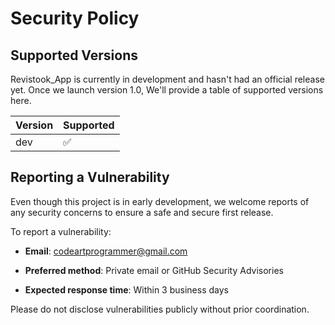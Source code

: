 # Security Policy

## Supported Versions

Revistook_App is currently in development and hasn't had an official release yet. Once we launch version 1.0, We'll provide a table of supported versions here.

| Version | Supported          |
| ------- | ------------------ |
| dev     | :white_check_mark: |



## Reporting a Vulnerability

Even though this project is in early development, we welcome reports of any security concerns to ensure a safe and secure first release.

To report a vulnerability:

* **Email**: codeartprogrammer@gmail.com 

* **Preferred method**: Private email or GitHub Security Advisories

* **Expected response time**: Within 3 business days

Please do not disclose vulnerabilities publicly without prior coordination.


